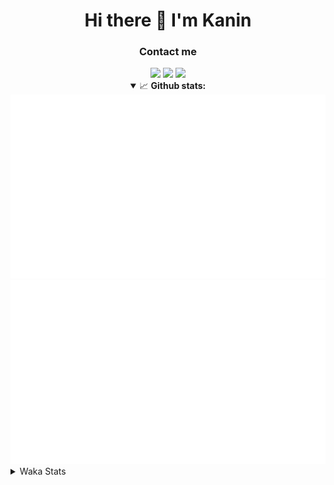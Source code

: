 <div align="center">
 <h1>Hi there 👋 I'm Kanin</h1>
 <h3>Contact me</h3>
 <a href="mailto:im@kanin.dev"><img src="https://img.shields.io/badge/gmail-%23D14836.svg?&style=for-the-badge&logo=gmail&logoColor=white"/></a>
 <a href="https://twitter.com/KaninTwt"><img src="https://img.shields.io/badge/twitter-%231DA1F2.svg?&style=for-the-badge&logo=twitter&logoColor=white"/></a>
 <a href="https://www.linkedin.com/in/KaninDev"><img src="https://img.shields.io/badge/linkedin-%230077B5.svg?&style=for-the-badge&logo=linkedin&logoColor=white"/></a>
<details open>
  <summary>📈 <b>Github stats:</b></summary>
  <img src="https://github.com/Kanin/Kanin/blob/master/scripts/GitHubStats/generated/overview.svg"/>
  <img src="https://github.com/Kanin/Kanin/blob/master/scripts/GitHubStats/generated/languages.svg"/>
</details>
</div>

<details>
 <summary>Waka Stats</summary>

<!--START_SECTION:waka-->
![Code Time](http://img.shields.io/badge/Code%20Time-2%2C475%20hrs%2012%20mins-blue)

![Profile Views](http://img.shields.io/badge/Profile%20Views-0-blue)

![Lines of code](https://img.shields.io/badge/From%20Hello%20World%20I%27ve%20Written-646.2%20thousand%20lines%20of%20code-blue)

**🐱 My GitHub Data** 

> 📦 178.2 kB Used in GitHub's Storage 
 > 
> 🏆 176 Contributions in the Year 2024
 > 
> 🚫 Not Opted to Hire
 > 
> 📜 26 Public Repositories 
 > 
> 🔑 16 Private Repositories 
 > 
**I'm an Early 🐤** 

```text
🌞 Morning                2783 commits        ███████░░░░░░░░░░░░░░░░░░   27.32 % 
🌆 Daytime                3033 commits        ███████░░░░░░░░░░░░░░░░░░   29.78 % 
🌃 Evening                2929 commits        ███████░░░░░░░░░░░░░░░░░░   28.76 % 
🌙 Night                  1440 commits        ████░░░░░░░░░░░░░░░░░░░░░   14.14 % 
```
📅 **I'm Most Productive on Monday** 

```text
Monday                   1980 commits        █████░░░░░░░░░░░░░░░░░░░░   19.44 % 
Tuesday                  1452 commits        ████░░░░░░░░░░░░░░░░░░░░░   14.26 % 
Wednesday                1015 commits        ██░░░░░░░░░░░░░░░░░░░░░░░   09.97 % 
Thursday                 1570 commits        ████░░░░░░░░░░░░░░░░░░░░░   15.41 % 
Friday                   1712 commits        ████░░░░░░░░░░░░░░░░░░░░░   16.81 % 
Saturday                 984 commits         ██░░░░░░░░░░░░░░░░░░░░░░░   09.66 % 
Sunday                   1472 commits        ████░░░░░░░░░░░░░░░░░░░░░   14.45 % 
```


📊 **This Week I Spent My Time On** 

```text
🕑︎ Time Zone: America/New_York

💬 Programming Languages: 
TypeScript               2 hrs 37 mins       █████████░░░░░░░░░░░░░░░░   37.97 % 
Python                   2 hrs               ███████░░░░░░░░░░░░░░░░░░   29.02 % 
Log File                 45 mins             ███░░░░░░░░░░░░░░░░░░░░░░   11.08 % 
GitIgnore file           25 mins             ██░░░░░░░░░░░░░░░░░░░░░░░   06.25 % 
virtualenv               16 mins             █░░░░░░░░░░░░░░░░░░░░░░░░   03.92 % 

🔥 Editors: 
PyCharm                  6 hrs 46 mins       █████████████████████████   98.01 % 
WebStorm                 8 mins              ░░░░░░░░░░░░░░░░░░░░░░░░░   01.99 % 

🐱‍💻 Projects: 
DjangoReact              3 hrs 48 mins       ██████████████░░░░░░░░░░░   55.08 % 
Naila.py                 1 hr 23 mins        █████░░░░░░░░░░░░░░░░░░░░   20.10 % 
frontend                 1 hr 12 mins        ████░░░░░░░░░░░░░░░░░░░░░   17.42 % 
APIServer                11 mins             █░░░░░░░░░░░░░░░░░░░░░░░░   02.74 % 
ModMail                  10 mins             █░░░░░░░░░░░░░░░░░░░░░░░░   02.62 % 

💻 Operating System: 
Windows                  6 hrs 55 mins       █████████████████████████   100.00 % 
```

**I Mostly Code in Python** 

```text
Python                   30 repos            █████████████████░░░░░░░░   66.67 % 
Java                     5 repos             ███░░░░░░░░░░░░░░░░░░░░░░   11.11 % 
HTML                     3 repos             ██░░░░░░░░░░░░░░░░░░░░░░░   06.67 % 
TypeScript               2 repos             █░░░░░░░░░░░░░░░░░░░░░░░░   04.44 % 
Kotlin                   1 repo              █░░░░░░░░░░░░░░░░░░░░░░░░   02.22 % 
```



**Timeline**

![Lines of Code chart](https://raw.githubusercontent.com/Kanin/Kanin/master/assets/bar_graph.png)


 Last Updated on 26/10/2024 05:04:10 UTC
<!--END_SECTION:waka-->
</details>
